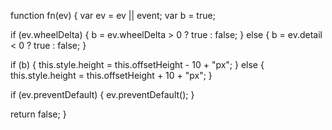 function fn(ev) {
  var ev = ev || event;
  var b = true;

  if (ev.wheelDelta) {
    b = ev.wheelDelta > 0 ? true : false;
  } else {
    b = ev.detail < 0 ? true : false;
  }

  if (b) {
    this.style.height = this.offsetHeight - 10 + "px";
  } else {
    this.style.height = this.offsetHeight + 10 + "px";
  }

  if (ev.preventDefault) {
    ev.preventDefault();
  }

  return false;
}